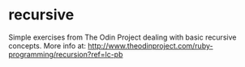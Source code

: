 # recursive
Simple exercises from The Odin Project dealing with basic recursive concepts. More info at: http://www.theodinproject.com/ruby-programming/recursion?ref=lc-pb